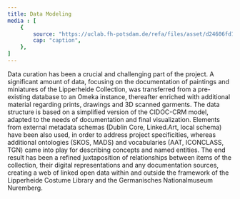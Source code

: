 ```yaml
---
title: Data Modeling
media : [
    {
        source: "https://uclab.fh-potsdam.de/refa/files/asset/d24606fd113f3235eb817a36332050a14169caf7.png",
        cap: "caption",
    },
]
---
```


Data curation has been a crucial and challenging part of the project. A significant amount of data, focusing on the documentation of paintings and miniatures of the Lipperheide Collection, was transferred from a pre-existing database to an Omeka instance, thereafter enriched with additional material regarding prints, drawings and 3D scanned garments. The data structure is based on a simplified version of the CIDOC-CRM model, adapted to the needs of documentation and final visualization. Elements from external metadata schemas (Dublin Core, Linked.Art, local schema) have been also used, in order to address project specificities, whereas additional ontologies (SKOS, MADS) and vocabularies (AAT, ICONCLASS, TGN) came into play for describing concepts and named entities.
The end result has been a refined juxtaposition of relationships between items of the collection, their digital representations and any documentation sources, creating a web of linked open data within and outside the framework of the Lipperheide Costume Library and the Germanisches Nationalmuseum Nuremberg.
